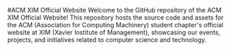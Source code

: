 #ACM XIM Official Website
Welcome to the GitHub repository of the ACM XIM Official Website! This repository hosts the source code and assets for the ACM (Association for Computing Machinery) student chapter's official website at XIM (Xavier Institute of Management), showcasing our events, projects, and initiatives related to computer science and technology.
